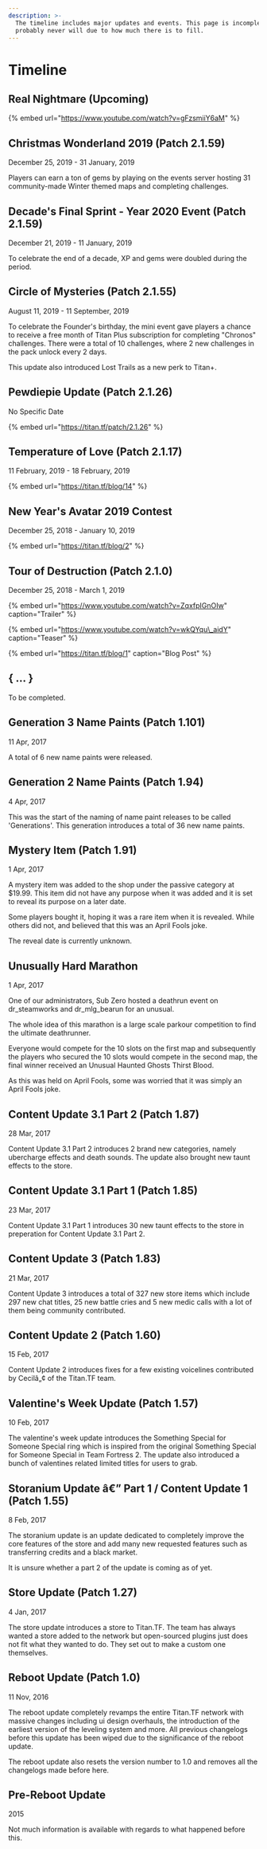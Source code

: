 ```yaml
---
description: >-
  The timeline includes major updates and events. This page is incomplete and
  probably never will due to how much there is to fill.
---
```


# Timeline

## Real Nightmare \(Upcoming\)

{% embed url="https://www.youtube.com/watch?v=gFzsmiiY6aM" %}

## Christmas Wonderland 2019 \(Patch 2.1.59\)

December 25, 2019 - 31 January, 2019

Players can earn a ton of gems by playing on the events server hosting 31 community-made Winter themed maps and completing challenges.

## Decade's Final Sprint - Year 2020 Event \(Patch 2.1.59\)

December 21, 2019 - 11 January, 2019

To celebrate the end of a decade, XP and gems were doubled during the period.

## Circle of Mysteries \(Patch 2.1.55\)

August 11, 2019 - 11 September, 2019

To celebrate the Founder's birthday, the mini event gave players a chance to receive a free month of Titan Plus subscription for completing "Chronos" challenges. There were a total of 10 challenges, where 2 new challenges in the pack unlock every 2 days.

This update also introduced Lost Trails as a new perk to Titan+.

## Pewdiepie Update \(Patch 2.1.26\)

No Specific Date

{% embed url="https://titan.tf/patch/2.1.26" %}

## Temperature of Love \(Patch 2.1.17\)

11 February, 2019 - 18 February, 2019

{% embed url="https://titan.tf/blog/14" %}

## New Year's Avatar 2019 Contest

December 25, 2018 - January 10, 2019

{% embed url="https://titan.tf/blog/2" %}

## Tour of Destruction \(Patch 2.1.0\)

December 25, 2018 - March 1, 2019

{% embed url="https://www.youtube.com/watch?v=ZqxfpIGnOIw" caption="Trailer" %}

{% embed url="https://www.youtube.com/watch?v=wkQYqu\_aidY" caption="Teaser" %}

{% embed url="https://titan.tf/blog/1" caption="Blog Post" %}

## { ... }

To be completed.

## Generation 3 Name Paints \(Patch 1.101\)

11 Apr, 2017

A total of 6 new name paints were released.

## Generation 2 Name Paints \(Patch 1.94\)

4 Apr, 2017

This was the start of the naming of name paint releases to be called 'Generations'. This generation introduces a total of 36 new name paints.

## Mystery Item \(Patch 1.91\)

1 Apr, 2017

A mystery item was added to the shop under the passive category at $19.99. This item did not have any purpose when it was added and it is set to reveal its purpose on a later date.

Some players bought it, hoping it was a rare item when it is revealed. While others did not, and believed that this was an April Fools joke.

The reveal date is currently unknown.

## Unusually Hard Marathon

1 Apr, 2017

One of our administrators, Sub Zero hosted a deathrun event on dr\_steamworks and dr\_mlg\_bearun for an unusual.

The whole idea of this marathon is a large scale parkour competition to find the ultimate deathrunner.

Everyone would compete for the 10 slots on the first map and subsequently the players who secured the 10 slots would compete in the second map, the final winner received an Unusual Haunted Ghosts Thirst Blood.

As this was held on April Fools, some was worried that it was simply an April Fools joke.

## Content Update 3.1 Part 2 \(Patch 1.87\)

28 Mar, 2017

Content Update 3.1 Part 2 introduces 2 brand new categories, namely ubercharge effects and death sounds. The update also brought new taunt effects to the store.

## Content Update 3.1 Part 1 \(Patch 1.85\)

23 Mar, 2017

Content Update 3.1 Part 1 introduces 30 new taunt effects to the store in preperation for Content Update 3.1 Part 2.

## Content Update 3 \(Patch 1.83\)

21 Mar, 2017

Content Update 3 introduces a total of 327 new store items which include 297 new chat titles, 25 new battle cries and 5 new medic calls with a lot of them being community contributed.

## Content Update 2 \(Patch 1.60\)

15 Feb, 2017

Content Update 2 introduces fixes for a few existing voicelines contributed by Cecilâ„¢ of the Titan.TF team.

## Valentine's Week Update \(Patch 1.57\)

10 Feb, 2017

The valentine's week update introduces the Something Special for Someone Special ring which is inspired from the original Something Special for Someone Special in Team Fortress 2. The update also introduced a bunch of valentines related limited titles for users to grab.

## Storanium Update â€” Part 1 / Content Update 1 \(Patch 1.55\)

8 Feb, 2017

The storanium update is an update dedicated to completely improve the core features of the store and add many new requested features such as transferring credits and a black market.

It is unsure whether a part 2 of the update is coming as of yet.

## Store Update \(Patch 1.27\)

4 Jan, 2017

The store update introduces a store to Titan.TF. The team has always wanted a store added to the network but open-sourced plugins just does not fit what they wanted to do. They set out to make a custom one themselves.

## Reboot Update \(Patch 1.0\)

11 Nov, 2016

The reboot update completely revamps the entire Titan.TF network with massive changes including ui design overhauls, the introduction of the earliest version of the leveling system and more. All previous changelogs before this update has been wiped due to the significance of the reboot update.

The reboot update also resets the version number to 1.0 and removes all the changelogs made before here.

## Pre-Reboot Update

2015

Not much information is available with regards to what happened before this.

